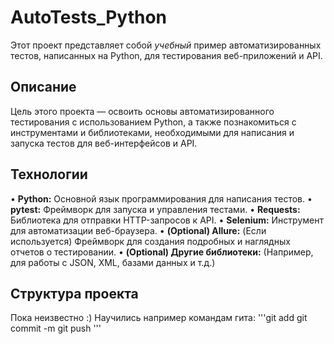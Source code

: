 # **AutoTests_Python**  

Этот проект представляет собой *учебный* пример автоматизированных тестов, написанных на Python, для тестирования веб-приложений и API.  


## Описание  

Цель этого проекта — освоить основы автоматизированного тестирования с использованием Python, а также познакомиться с инструментами и библиотеками, необходимыми для написания и запуска тестов для веб-интерфейсов и API.  

## Технологии  

•   **Python:** Основной язык программирования для написания тестов.
•   **pytest:** Фреймворк для запуска и управления тестами.
•   **Requests:** Библиотека для отправки HTTP-запросов к API.
•   **Selenium:** Инструмент для автоматизации веб-браузера.
•   **(Optional) Allure:** (Если используется) Фреймворк для создания подробных и наглядных отчетов о тестировании.
•   **(Optional) Другие библиотеки:** (Например, для работы с JSON, XML, базами данных и т.д.)  


## Структура проекта
Пока неизвестно :)
Научились например командам гита:
'''git add
git commit -m
git push
'''
